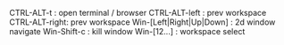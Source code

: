 CTRL-ALT-t    : open terminal / browser
CTRL-ALT-left : prev workspace
CTRL-ALT-right: prev workspace
Win-[Left|Right|Up|Down] : 2d window navigate
Win-Shift-c   : kill window
Win-[12...]   : workspace select

